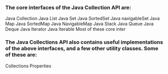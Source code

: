 ### The core interfaces of the Java Collection API are:

Java Collection
Java List
Java Set
Java SortedSet
Java navigableSet
Java Map
Java SortedMap
Java NavigableMap
Java Stack
Java Queue
Java Deque
Java Iterator
Java Iterable
Most of these core inter

### The Java Collections API also contains useful implementations of the above interfaces, and a few other utility classes. Some of these are:

Collections
Properties
